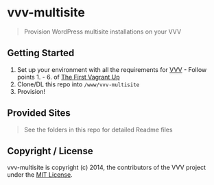 # vvv-multisite

> Provision WordPress multisite installations on your VVV

## Getting Started
1. Set up your environment with all the requirements for [VVV]() - Follow points 1. - 6. of [The First Vagrant Up](https://github.com/Varying-Vagrant-Vagrants/VVV#the-first-vagrant-up)
2. Clone/DL this repo into `/www/vvv-multisite`
3. Provision!

## Provided Sites
> See the folders in this repo for detailed Readme files

## Copyright / License
vvv-multisite is copyright (c) 2014, the contributors of the VVV project under the [MIT License](LICENSE).
